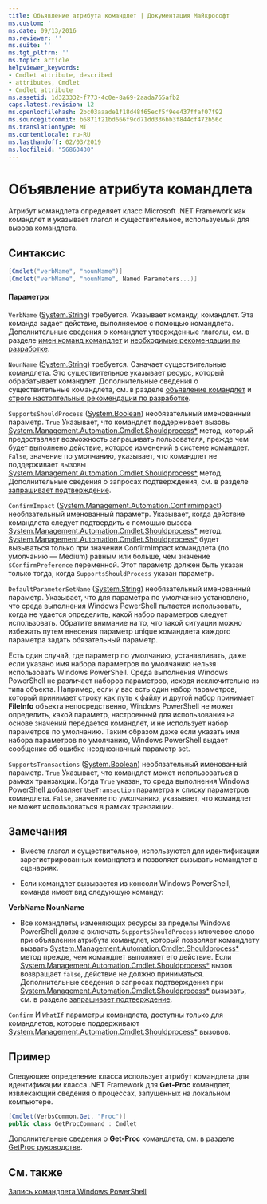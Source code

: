 ```yaml
---
title: Объявление атрибута командлет | Документация Майкрософт
ms.custom: ''
ms.date: 09/13/2016
ms.reviewer: ''
ms.suite: ''
ms.tgt_pltfrm: ''
ms.topic: article
helpviewer_keywords:
- Cmdlet attribute, described
- attributes, Cmdlet
- Cmdlet attribute
ms.assetid: 1d323332-f773-4c0e-8a69-2aada765afb2
caps.latest.revision: 12
ms.openlocfilehash: 2bc03aaade1f18d48f65ecf5f9ee437ffaf07f92
ms.sourcegitcommit: b6871f21bd666f9cd71dd336bb3f844cf472b56c
ms.translationtype: MT
ms.contentlocale: ru-RU
ms.lasthandoff: 02/03/2019
ms.locfileid: "56863430"
---
```

# <a name="cmdlet-attribute-declaration"></a>Объявление атрибута командлета

Атрибут командлета определяет класс Microsoft .NET Framework как командлет и указывает глагол и существительное, используемый для вызова командлета.

## <a name="syntax"></a>Синтаксис

```csharp
[Cmdlet("verbName", "nounName")]
[Cmdlet("verbName", "nounName", Named Parameters...)]
```

#### <a name="parameters"></a>Параметры

`VerbName` ([System.String](/dotnet/api/System.String)) требуется. Указывает команду, командлет. Эта команда задает действие, выполняемое с помощью командлета. Дополнительные сведения о командлет утвержденные глаголы, см. в разделе [имен команд командлет](./approved-verbs-for-windows-powershell-commands.md) и [необходимые рекомендации по разработке](./required-development-guidelines.md).

`NounName` ([System.String](/dotnet/api/System.String)) требуется. Означает существительные командлета. Это существительное указывает ресурс, который обрабатывает командлет. Дополнительные сведения о существительные командлета, см. в разделе [объявление командлет](./cmdlet-class-declaration.md) и [строго настоятельные рекомендации по разработке](./strongly-encouraged-development-guidelines.md).

`SupportsShouldProcess` ([System.Boolean](/dotnet/api/System.Boolean)) необязательный именованный параметр. `True` Указывает, что командлет поддерживает вызовы [System.Management.Automation.Cmdlet.Shouldprocess*](/dotnet/api/System.Management.Automation.Cmdlet.ShouldProcess) метод, который предоставляет возможность запрашивать пользователя, прежде чем будет выполнено действие, которое изменений в системе командлет. `False`, значение по умолчанию, указывает, что командлет не поддерживает вызовы [System.Management.Automation.Cmdlet.Shouldprocess*](/dotnet/api/System.Management.Automation.Cmdlet.ShouldProcess) метод. Дополнительные сведения о запросах подтверждения, см. в разделе [запрашивает подтверждение](./requesting-confirmation-from-cmdlets.md).

`ConfirmImpact` ([System.Management.Automation.Confirmimpact](/dotnet/api/System.Management.Automation.ConfirmImpact)) необязательный именованный параметр. Указывает, когда действие командлета следует подтвердить с помощью вызова [System.Management.Automation.Cmdlet.Shouldprocess*](/dotnet/api/System.Management.Automation.Cmdlet.ShouldProcess) метод. [System.Management.Automation.Cmdlet.Shouldprocess*](/dotnet/api/System.Management.Automation.Cmdlet.ShouldProcess) будет вызываться только при значении ConfirmImpact командлета (по умолчанию — Medium) равным или больше, чем значение `$ConfirmPreference` переменной. Этот параметр должен быть указан только тогда, когда `SupportsShouldProcess` указан параметр.

`DefaultParameterSetName` ([System.String](/dotnet/api/System.String)) необязательный именованный параметр. Указывает, что для параметра по умолчанию установлено, что среда выполнения Windows PowerShell пытается использовать, когда не удается определить, какой набор параметров следует использовать. Обратите внимание на то, что такой ситуации можно избежать путем внесения параметр unique командлета каждого параметра задать обязательный параметр.

Есть один случай, где параметр по умолчанию, устанавливать, даже если указано имя набора параметров по умолчанию нельзя использовать Windows PowerShell. Среда выполнения Windows PowerShell не различает наборов параметров, исходя исключительно из типа объекта. Например, если у вас есть один набор параметров, который принимает строку как путь к файлу и другой набор принимает **FileInfo** объекта непосредственно, Windows PowerShell не может определить, какой параметр, настроенный для использования на основе значений передается командлет, и не использует набор параметров по умолчанию. Таким образом даже если указать имя набора параметров по умолчанию, Windows PowerShell выдает сообщение об ошибке неоднозначный параметр set.

`SupportsTransactions` ([System.Boolean](/dotnet/api/System.Boolean)) необязательный именованный параметр. `True` Указывает, что командлет может использоваться в рамках транзакции. Когда `True` указан, то среда выполнения Windows PowerShell добавляет `UseTransaction` параметра к списку параметров командлета. `False`, значение по умолчанию, указывает, что командлет не может использоваться в рамках транзакции.

## <a name="remarks"></a>Замечания

- Вместе глагол и существительное, используются для идентификации зарегистрированных командлета и позволяет вызывать командлет в сценариях.

- Если командлет вызывается из консоли Windows PowerShell, команда имеет вид следующую команду:

**VerbName NounName**

- Все командлеты, изменяющих ресурсы за пределы Windows PowerShell должна включать `SupportsShouldProcess` ключевое слово при объявлении атрибута командлет, который позволяет командлету вызвать [System.Management.Automation.Cmdlet.Shouldprocess*](/dotnet/api/System.Management.Automation.Cmdlet.ShouldProcess) метод прежде, чем командлет выполняет его действие. Если [System.Management.Automation.Cmdlet.Shouldprocess*](/dotnet/api/System.Management.Automation.Cmdlet.ShouldProcess) вызов возвращает `false`, действие не должно приниматься. Дополнительные сведения о запросах подтверждения при [System.Management.Automation.Cmdlet.Shouldprocess*](/dotnet/api/System.Management.Automation.Cmdlet.ShouldProcess) вызывать, см. в разделе [запрашивает подтверждение](./requesting-confirmation-from-cmdlets.md).

`Confirm` И `WhatIf` параметры командлета, доступны только для командлетов, которые поддерживают [System.Management.Automation.Cmdlet.Shouldprocess*](/dotnet/api/System.Management.Automation.Cmdlet.ShouldProcess) вызовов.

## <a name="example"></a>Пример

Следующее определение класса использует атрибут командлета для идентификации класса .NET Framework для **Get-Proc** командлет, извлекающий сведения о процессах, запущенных на локальном компьютере.

```csharp
[Cmdlet(VerbsCommon.Get, "Proc")]
public class GetProcCommand : Cmdlet
```

Дополнительные сведения о **Get-Proc** командлета, см. в разделе [GetProc руководстве](./getproc-tutorial.md).

## <a name="see-also"></a>См. также

[Запись командлета Windows PowerShell](./writing-a-windows-powershell-cmdlet.md)
